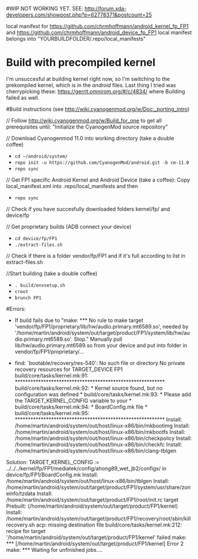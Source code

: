 #WIP NOT WORKING YET. SEE: http://forum.xda-developers.com/showpost.php?p=62778371&postcount=25

local manifest for https://github.com/chrmhoffmann/android_kernel_fp_FP1 and https://github.com/chrmhoffmann/android_device_fp_FP1
local manifest belongs into "YOURBUILDFOLDER/.repo/local_manifests"

# Build with precompiled kernel
I'm unsuccesful at building kernel right now, so I'm switching to the prekompiled kernel, which is in the _android_ files. 
Last thing I tried was cherrypicking these: https://gerrit.omnirom.org/#/c/4834/ where Building failed as well.

#Build instructions 
(see http://wiki.cyanogenmod.org/w/Doc:_porting_intro)

// Follow http://wiki.cyanogenmod.org/w/Build_for_one to get all prerequisites until: "Initialize the CyanogenMod source repository"

// Download Cyanogenmod 11.0 into working directory (take a double coffee)
- `cd ~/android/system/`
- `repo init -u https://github.com/CyanogenMod/android.git -b cm-11.0`
- `repo sync`

// Get FP1 specific Android Kernel and Android Device (take a coffee): Copy local_manifest.xml into .repo/local_manifests and then
- `repo sync`

// Check if you have succesfully downloaded folders kernel/fp/ and device/fp

// Get proprietary builds (ADB connect your device)
- `cd device/fp/FP1`
- `./extract-files.sh`

// Check if there is a folder vendor/fp/FP1 and if it's full according to list in extract-files.sh

//Start building (take a double coffee)
- `. build/envsetup.sh`
- `croot`
- `brunch FP1`

#Errors:
- If build fails due to "make: *** No rule to make target 'vendor/fp/FP1/proprietary/lib/hw/audio.primary.mt6589.so', needed by '/home/martin/android/system/out/target/product/FP1/system/lib/hw/audio.primary.mt6589.so'.  Stop."
Manually pull lib/hw/audio.primary.mt6589.so from your device and put into folder in vendor/fp/FP1/proprietary/...


- find: `bootable/recovery/res-540': No such file or directory
No private recovery resources for TARGET_DEVICE FP1
build/core/tasks/kernel.mk:91: **********************************************************
build/core/tasks/kernel.mk:92: * Kernel source found, but no configuration was defined  *
build/core/tasks/kernel.mk:93: * Please add the TARGET_KERNEL_CONFIG variable to your   *
build/core/tasks/kernel.mk:94: * BoardConfig.mk file                                    *
build/core/tasks/kernel.mk:95: **********************************************************
Install: /home/martin/android/system/out/host/linux-x86/bin/mkbootimg
Install: /home/martin/android/system/out/host/linux-x86/bin/mkbootfs
Install: /home/martin/android/system/out/host/linux-x86/bin/checkpolicy
Install: /home/martin/android/system/out/host/linux-x86/bin/checkfc
Install: /home/martin/android/system/out/host/linux-x86/bin/clang-tblgen

Solution: TARGET_KERNEL_CONFIG := ../../../kernel/fp/FP1/mediatek/config/ahong89_wet_jb2/configs/ in device/fp/FP1/BoardConfig.mk
Install: /home/martin/android/system/out/host/linux-x86/bin/tblgen
Install: /home/martin/android/system/out/target/product/FP1/system/usr/share/zoneinfo/tzdata
Install: /home/martin/android/system/out/target/product/FP1/root/init.rc
target Prebuilt:  (/home/martin/android/system/out/target/product/FP1/kernel)
Install: /home/martin/android/system/out/target/product/FP1/recovery/root/sbin/killrecovery.sh
acp: missing destination file
build/core/tasks/kernel.mk:212: recipe for target '/home/martin/android/system/out/target/product/FP1/kernel' failed
make: *** [/home/martin/android/system/out/target/product/FP1/kernel] Error 2
make: *** Waiting for unfinished jobs....
